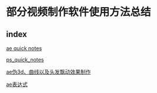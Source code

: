 # 部分视频制作软件使用方法总结

## index

[ae quick notes](ae_quick_notes)

[ps_quick_notes](./ps_quick_notes)

[ae伪3d、曲线以及头发飘动效果制作](./ae伪3d、曲线、图钉工具)

[ae表达式](./ae_expression)
